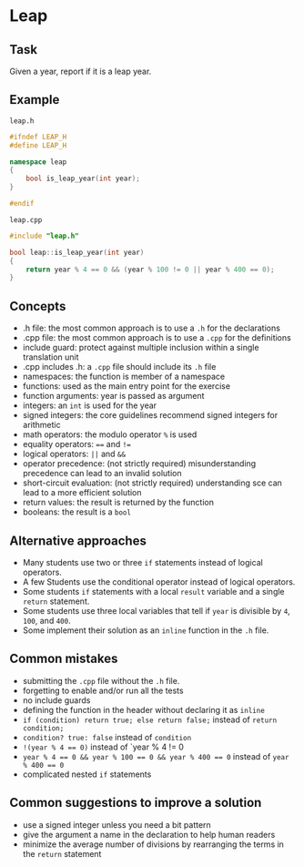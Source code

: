# Leap

## Task

Given a year, report if it is a leap year.

## Example

`leap.h`

```cpp
#ifndef LEAP_H
#define LEAP_H

namespace leap
{
    bool is_leap_year(int year);
}

#endif
```

`leap.cpp`

```cpp
#include "leap.h"

bool leap::is_leap_year(int year)
{
    return year % 4 == 0 && (year % 100 != 0 || year % 400 == 0);
}
```

## Concepts

- .h file: the most common approach is to use a `.h` for the declarations
- .cpp file: the most common approach is to use a `.cpp` for the definitions
- include guard: protect against multiple inclusion within a single translation unit
- .cpp includes .h: a `.cpp` file should include its `.h` file
- namespaces: the function is member of a namespace
- functions: used as the main entry point for the exercise
- function arguments: year is passed as argument
- integers: an `int` is used for the year
- signed integers: the core guidelines recommend signed integers for arithmetic
- math operators: the modulo operator `%` is used
- equality operators: `==` and `!=`
- logical operators: `||` and `&&`
- operator precedence: (not strictly required) misunderstanding precedence can lead to an invalid solution
- short-circuit evaluation: (not strictly required) understanding sce can lead to a more efficient solution
- return values: the result is returned by the function
- booleans: the result is a `bool`

## Alternative approaches

- Many students use two or three `if` statements instead of logical operators.
- A few Students use the conditional operator instead of logical operators.
- Some students `if` statements with a local `result` variable and a single `return` statement.
- Some students use three local variables that tell if `year` is divisible by `4`, `100`, and `400`.
- Some implement their solution as an `inline` function in the `.h` file.

## Common mistakes

- submitting the `.cpp` file without the `.h` file.
- forgetting to enable and/or run all the tests
- no include guards
- defining the function in the header without declaring it as `inline`
- `if (condition) return true; else return false;` instead of `return condition;`
- `condition? true: false` instead of `condition`
- `!(year % 4 == 0)` instead of `year % 4 != 0
- `year % 4 == 0 && year % 100 == 0 && year % 400 == 0` instead of `year % 400 == 0`
- complicated nested `if` statements

## Common suggestions to improve a solution

- use a signed integer unless you need a bit pattern
- give the argument a name in the declaration to help human readers
- minimize the average number of divisions by rearranging the terms in the `return` statement
